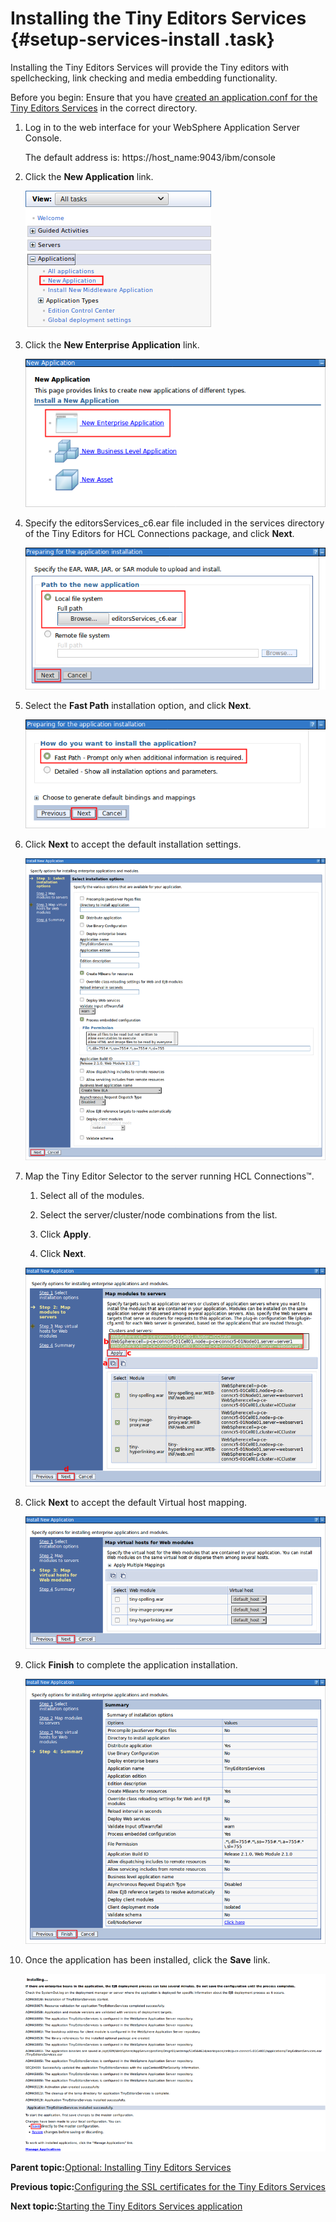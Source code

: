 # Installing the Tiny Editors Services {#setup-services-install .task}

Installing the Tiny Editors Services will provide the Tiny editors with spellchecking, link checking and media embedding functionality.

Before you begin: Ensure that you have [created an application.conf for the Tiny Editors Services](t_01-setup_02-services_01-appconf_01-create-an-application-conf.md) in the correct directory.

1.  Log in to the web interface for your WebSphere Application Server Console.

    The default address is: https://host\_name:9043/ibm/console

2.  Click the **New Application** link.

    ![New Websphere application link](resource/was/applications_new_application.png)

3.  Click the **New Enterprise Application** link.

    ![New enterprise application link](resource/was/applications_new_enterprise_application.png)

4.  Specify the editorsServices\_c6.ear file included in the services directory of the Tiny Editors for HCL Connections package, and click **Next**.

    ![Select editorsServices_c6.ear](resource/was/select_services.png)

5.  Select the **Fast Path** installation option, and click **Next**.

    ![Choose "Fast Path"](resource/was/applications_fast_path.png)

6.  Click **Next** to accept the default installation settings.

    ![Select install options](resource/was/install_services_01.png)

7.  Map the Tiny Editor Selector to the server running HCL Connections™.

    1.  Select all of the modules.

    2.  Select the server/cluster/node combinations from the list.

    3.  Click **Apply**.

    4.  Click **Next**.

    ![Map modules to servers](resource/was/install_services_02.png)

8.  Click **Next** to accept the default Virtual host mapping.

    ![Map virtual hosts for Web modules](resource/was/install_services_03.png)

9.  Click **Finish** to complete the application installation.

    ![Summary](resource/was/install_services_04.png)

10. Once the application has been installed, click the **Save** link.

    ![Save changes](resource/was/install_services_05.png)


**Parent topic:**[Optional: Installing Tiny Editors Services](t_01-setup_02-services_00-summary.md)

**Previous topic:**[Configuring the SSL certificates for the Tiny Editors Services](t_01-setup_02-services_02-certificates_00-summary.md)

**Next topic:**[Starting the Tiny Editors Services application](t_01-setup_02-services_04-start.md)

